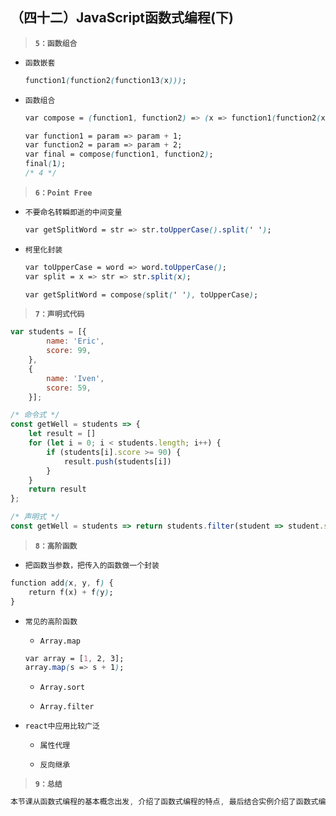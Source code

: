 ##  （四十二）JavaScript函数式编程(下)
> **`5：函数组合`**
- `函数嵌套`
    ```css
    function1(function2(function13(x)));
    ```

- `函数组合`
    ```css
    var compose = (function1, function2) => (x => function1(function2(x)));

    var function1 = param => param + 1;
    var function2 = param => param + 2;
    var final = compose(function1, function2);
    final(1);
    /* 4 */
    ```

> **`6：Point Free`**

- `不要命名转瞬即逝的中间变量`

    ```css
    var getSplitWord = str => str.toUpperCase().split(' ');
    ```

- `柯里化封装`

    ```css
    var toUpperCase = word => word.toUpperCase();
    var split = x => str => str.split(x);

    var getSplitWord = compose(split(' '), toUpperCase);
    ```

> **`7：声明式代码`**
```javascript
var students = [{
        name: 'Eric',
        score: 99,
    },
    {
        name: 'Iven',
        score: 59,
    }];

/* 命令式 */
const getWell = students => {
    let result = []
    for (let i = 0; i < students.length; i++) { 
        if (students[i].score >= 90) {
            result.push(students[i])
        }
    }
    return result
};

/* 声明式 */
const getWell = students => return students.filter(student => student.score >= 90);
```

> **`8：高阶函数`**
- `把函数当参数，把传入的函数做一个封装`
```css
function add(x, y, f) {
    return f(x) + f(y);
}
```

- `常见的高阶函数`
    - `Array.map`
    ```css
    var array = [1, 2, 3];
    array.map(s => s + 1);
    ```
    - `Array.sort`

    - `Array.filter`

- `react中应用比较广泛`
    - `属性代理`

    - `反向继承`

> **`9：总结`**
```css
本节课从函数式编程的基本概念出发, 介绍了函数式编程的特点, 最后结合实例介绍了函数式编程中核心概念
```